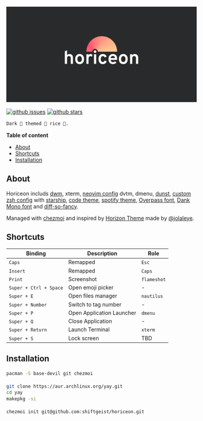 ![Horiceon](.github/horiceon.png)

[![github issues](https://img.shields.io/github/issues/shiftgeist/horiceon)](https://github.com/shiftgeist/horiceon/issues) [![github stars](https://img.shields.io/github/stars/shiftgeist/horiceon)](https://github.com/shiftgeist/horiceon/stargazers)

```markdown
Dark 🌆 themed 🎨 rice 🍚.
```

<!-- START doctoc generated TOC please keep comment here to allow auto update -->
<!-- DON'T EDIT THIS SECTION, INSTEAD RE-RUN doctoc TO UPDATE -->
**Table of content**

- [About](#about)
- [Shortcuts](#shortcuts)
- [Installation](#installation)

<!-- END doctoc generated TOC please keep comment here to allow auto update -->

## About

Horiceon includs [dwm](https://github.com/shiftgeist/horiceon/tree/master/dot_local/src/dwm), xterm, [neovim config](https://github.com/shiftgeist/horiceon/blob/master/dot_config/nvim/init.vim) dvtm, dmenu, [dunst](https://github.com/shiftgeist/horiceon/blob/master/dot_config/dunst/dunstrc), [custom zsh config](https://github.com/shiftgeist/horiceon/blob/master/dot_config/zsh/dot_zshrc) with [starship](https://starship.rs/), [code theme](https://github.com/shiftgeist/horiceon/tree/master/dot_vscode/extensions/horiceon-theme), [spotify theme](https://github.com/shiftgeist/horiceon/tree/master/dot_config/spicetify/Themes/Horiceon), [Overpass font](http://overpassfont.org), [Dank Mono font](https://dank.sh) and [diff-so-fancy](https://github.com/so-fancy/diff-so-fancy).

Managed with [chezmoi](https://github.com/twpayne/chezmoi) and inspired by [Horizon Theme](https://marketplace.visualstudio.com/items?itemName=jolaleye.horizon-theme-vscode) made by [@jolaleye](https://github.com/jolaleye).

## Shortcuts

| Binding                 | Description               | Role        |
| ----------------------- | ------------------------- | ----------- |
| `Caps`                  | Remapped                  | `Esc`       |
| `Insert`                | Remapped                  | `Caps`      |
| `Print`                 | Screenshot                | `flameshot` |
| `Super + Ctrl + Space`  | Open emoji picker         | -           |
| `Super + E`             | Open files manager        | `nautilus`  |
| `Super + Number`        | Switch to tag number      | -           |
| `Super + P`             | Open Application Launcher | `dmenu`     |
| `Super + Q`             | Close Application         | -           |
| `Super + Return`        | Launch Terminal           | `xterm`     |
| `Super + S`             | Lock screen               | TBD         |

## Installation

```bash
pacman -S base-devil git chezmoi

git clone https://aur.archlinux.org/yay.git
cd yay
makepkg -si

chezmoi init git@github.com:shiftgeist/horiceon.git
```
